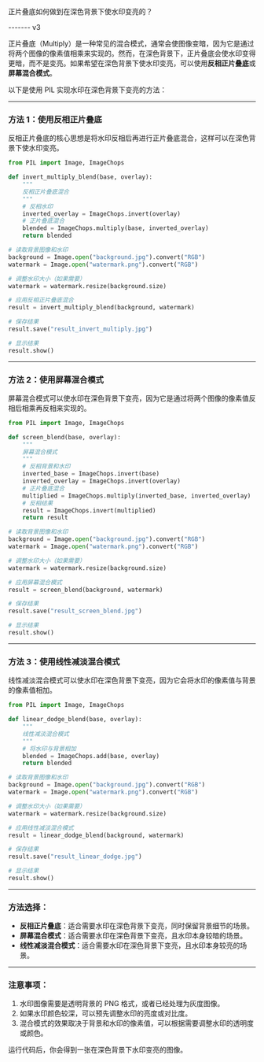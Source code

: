 正片叠底如何做到在深色背景下使水印变亮的？

------- v3

正片叠底（Multiply）是一种常见的混合模式，通常会使图像变暗，因为它是通过将两个图像的像素值相乘来实现的。然而，在深色背景下，正片叠底会使水印变得更暗，而不是变亮。如果希望在深色背景下使水印变亮，可以使用**反相正片叠底**或**屏幕混合模式**。

以下是使用 PIL 实现水印在深色背景下变亮的方法：

---

### 方法 1：使用**反相正片叠底**

反相正片叠底的核心思想是将水印反相后再进行正片叠底混合，这样可以在深色背景下使水印变亮。

```python
from PIL import Image, ImageChops

def invert_multiply_blend(base, overlay):
    """
    反相正片叠底混合
    """
    # 反相水印
    inverted_overlay = ImageChops.invert(overlay)
    # 正片叠底混合
    blended = ImageChops.multiply(base, inverted_overlay)
    return blended

# 读取背景图像和水印
background = Image.open("background.jpg").convert("RGB")
watermark = Image.open("watermark.png").convert("RGB")

# 调整水印大小（如果需要）
watermark = watermark.resize(background.size)

# 应用反相正片叠底混合
result = invert_multiply_blend(background, watermark)

# 保存结果
result.save("result_invert_multiply.jpg")

# 显示结果
result.show()
```

---

### 方法 2：使用**屏幕混合模式**

屏幕混合模式可以使水印在深色背景下变亮，因为它是通过将两个图像的像素值反相后相乘再反相来实现的。

```python
from PIL import Image, ImageChops

def screen_blend(base, overlay):
    """
    屏幕混合模式
    """
    # 反相背景和水印
    inverted_base = ImageChops.invert(base)
    inverted_overlay = ImageChops.invert(overlay)
    # 正片叠底混合
    multiplied = ImageChops.multiply(inverted_base, inverted_overlay)
    # 反相结果
    result = ImageChops.invert(multiplied)
    return result

# 读取背景图像和水印
background = Image.open("background.jpg").convert("RGB")
watermark = Image.open("watermark.png").convert("RGB")

# 调整水印大小（如果需要）
watermark = watermark.resize(background.size)

# 应用屏幕混合模式
result = screen_blend(background, watermark)

# 保存结果
result.save("result_screen_blend.jpg")

# 显示结果
result.show()
```

---

### 方法 3：使用**线性减淡混合模式**

线性减淡混合模式可以使水印在深色背景下变亮，因为它会将水印的像素值与背景的像素值相加。

```python
from PIL import Image, ImageChops

def linear_dodge_blend(base, overlay):
    """
    线性减淡混合模式
    """
    # 将水印与背景相加
    blended = ImageChops.add(base, overlay)
    return blended

# 读取背景图像和水印
background = Image.open("background.jpg").convert("RGB")
watermark = Image.open("watermark.png").convert("RGB")

# 调整水印大小（如果需要）
watermark = watermark.resize(background.size)

# 应用线性减淡混合模式
result = linear_dodge_blend(background, watermark)

# 保存结果
result.save("result_linear_dodge.jpg")

# 显示结果
result.show()
```

---

### 方法选择：

- **反相正片叠底**：适合需要水印在深色背景下变亮，同时保留背景细节的场景。
- **屏幕混合模式**：适合需要水印在深色背景下变亮，且水印本身较暗的场景。
- **线性减淡混合模式**：适合需要水印在深色背景下变亮，且水印本身较亮的场景。

---

### 注意事项：

1. 水印图像需要是透明背景的 PNG 格式，或者已经处理为灰度图像。
2. 如果水印颜色较深，可以预先调整水印的亮度或对比度。
3. 混合模式的效果取决于背景和水印的像素值，可以根据需要调整水印的透明度或颜色。

运行代码后，你会得到一张在深色背景下水印变亮的图像。
